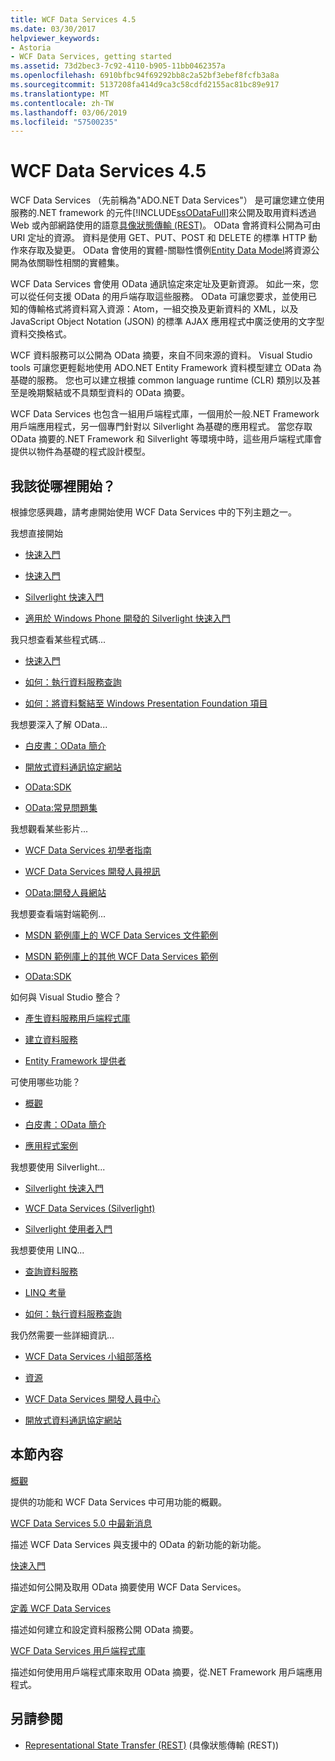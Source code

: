 ```yaml
---
title: WCF Data Services 4.5
ms.date: 03/30/2017
helpviewer_keywords:
- Astoria
- WCF Data Services, getting started
ms.assetid: 73d2bec3-7c92-4110-b905-11bb0462357a
ms.openlocfilehash: 6910bfbc94f69292bb8c2a52bf3ebef8fcfb3a8a
ms.sourcegitcommit: 5137208fa414d9ca3c58cdfd2155ac81bc89e917
ms.translationtype: MT
ms.contentlocale: zh-TW
ms.lasthandoff: 03/06/2019
ms.locfileid: "57500235"
---
```

# <a name="wcf-data-services-45"></a>WCF Data Services 4.5

WCF Data Services （先前稱為"ADO.NET Data Services"） 是可讓您建立使用服務的.NET framework 的元件[!INCLUDE[ssODataFull](../../../../includes/ssodatafull-md.md)]來公開及取用資料透過 Web 或內部網路使用的語意[具像狀態傳輸 (REST)](https://go.microsoft.com/fwlink/?LinkId=113919)。 OData 會將資料公開為可由 URI 定址的資源。 資料是使用 GET、PUT、POST 和 DELETE 的標準 HTTP 動作來存取及變更。 OData 會使用的實體-關聯性慣例[Entity Data Model](../../../../docs/framework/data/adonet/entity-data-model.md)將資源公開為依關聯性相關的實體集。

WCF Data Services 會使用 OData 通訊協定來定址及更新資源。 如此一來，您可以從任何支援 OData 的用戶端存取這些服務。 OData 可讓您要求，並使用已知的傳輸格式將資料寫入資源：Atom，一組交換及更新資料的 XML，以及 JavaScript Object Notation (JSON) 的標準 AJAX 應用程式中廣泛使用的文字型資料交換格式。

WCF 資料服務可以公開為 OData 摘要，來自不同來源的資料。 Visual Studio tools 可讓您更輕鬆地使用 ADO.NET Entity Framework 資料模型建立 OData 為基礎的服務。 您也可以建立根據 common language runtime (CLR) 類別以及甚至是晚期繫結或不具類型資料的 OData 摘要。

WCF Data Services 也包含一組用戶端程式庫，一個用於一般.NET Framework 用戶端應用程式，另一個專門針對以 Silverlight 為基礎的應用程式。 當您存取 OData 摘要的.NET Framework 和 Silverlight 等環境中時，這些用戶端程式庫會提供以物件為基礎的程式設計模型。

## <a name="where-should-i-start"></a>我該從哪裡開始？

根據您感興趣，請考慮開始使用 WCF Data Services 中的下列主題之一。

我想直接開始

- [快速入門](../../../../docs/framework/data/wcf/quickstart-wcf-data-services.md)

- [快速入門](../../../../docs/framework/data/wcf/getting-started-with-wcf-data-services.md)

- [Silverlight 快速入門](https://go.microsoft.com/fwlink/?LinkID=192782)

- [適用於 Windows Phone 開發的 Silverlight 快速入門](https://go.microsoft.com/fwlink/?LinkID=214535)

我只想查看某些程式碼...

- [快速入門](../../../../docs/framework/data/wcf/quickstart-wcf-data-services.md)

- [如何：執行資料服務查詢](../../../../docs/framework/data/wcf/how-to-execute-data-service-queries-wcf-data-services.md)

- [如何：將資料繫結至 Windows Presentation Foundation 項目](../../../../docs/framework/data/wcf/bind-data-to-wpf-elements-wcf-data-services.md)

我想要深入了解 OData...

- [白皮書：OData 簡介](https://go.microsoft.com/fwlink/?LinkId=220867)

- [開放式資料通訊協定網站](https://go.microsoft.com/fwlink/?LinkID=184554)

- [OData:SDK](https://go.microsoft.com/fwlink/?LinkID=185248)

- [OData:常見問題集](https://go.microsoft.com/fwlink/?LinkId=185867)

我想觀看某些影片...

- [WCF Data Services 初學者指南](https://go.microsoft.com/fwlink/?LinkId=220864)

- [WCF Data Services 開發人員視訊](https://go.microsoft.com/fwlink/?LinkId=220861)

- [OData:開發人員網站](https://go.microsoft.com/fwlink/?LinkId=185866)

我想要查看端對端範例...

- [MSDN 範例庫上的 WCF Data Services 文件範例](https://go.microsoft.com/fwlink/?LinkID=220865)

- [MSDN 範例庫上的其他 WCF Data Services 範例](https://go.microsoft.com/fwlink/?LinkId=220866)

- [OData:SDK](https://go.microsoft.com/fwlink/?LinkID=185248)

如何與 Visual Studio 整合？

- [產生資料服務用戶端程式庫](../../../../docs/framework/data/wcf/generating-the-data-service-client-library-wcf-data-services.md)

- [建立資料服務](../../../../docs/framework/data/wcf/creating-the-data-service.md)

- [Entity Framework 提供者](../../../../docs/framework/data/wcf/entity-framework-provider-wcf-data-services.md)

可使用哪些功能？

- [概觀](../../../../docs/framework/data/wcf/wcf-data-services-overview.md)

- [白皮書：OData 簡介](https://go.microsoft.com/fwlink/?LinkId=220867)

- [應用程式案例](../../../../docs/framework/data/wcf/application-scenarios-wcf-data-services.md)

我想要使用 Silverlight...

- [Silverlight 快速入門](https://go.microsoft.com/fwlink/?LinkID=192782)

- [WCF Data Services (Silverlight)](https://go.microsoft.com/fwlink/?LinkID=143149)

- [Silverlight 使用者入門](https://go.microsoft.com/fwlink/?LinkId=148366)

我想要使用 LINQ...

- [查詢資料服務](../../../../docs/framework/data/wcf/querying-the-data-service-wcf-data-services.md)

- [LINQ 考量](../../../../docs/framework/data/wcf/linq-considerations-wcf-data-services.md)

- [如何：執行資料服務查詢](../../../../docs/framework/data/wcf/how-to-execute-data-service-queries-wcf-data-services.md)

我仍然需要一些詳細資訊...

- [WCF Data Services 小組部落格](https://go.microsoft.com/fwlink/?LinkID=150511)

- [資源](../../../../docs/framework/data/wcf/wcf-data-services-resources.md)

- [WCF Data Services 開發人員中心](https://go.microsoft.com/fwlink/?LinkId=220868)

- [開放式資料通訊協定網站](https://go.microsoft.com/fwlink/?LinkID=184554)

## <a name="in-this-section"></a>本節內容

[概觀](../../../../docs/framework/data/wcf/wcf-data-services-overview.md)

提供的功能和 WCF Data Services 中可用功能的概觀。

[WCF Data Services 5.0 中最新消息](https://docs.microsoft.com/previous-versions/dotnet/wcf-data-services/ee373845(v=vs.103))

描述 WCF Data Services 與支援中的 OData 的新功能的新功能。

[快速入門](../../../../docs/framework/data/wcf/getting-started-with-wcf-data-services.md)

描述如何公開及取用 OData 摘要使用 WCF Data Services。

[定義 WCF Data Services](../../../../docs/framework/data/wcf/defining-wcf-data-services.md)

描述如何建立和設定資料服務公開 OData 摘要。

[WCF Data Services 用戶端程式庫](../../../../docs/framework/data/wcf/wcf-data-services-client-library.md)

描述如何使用用戶端程式庫來取用 OData 摘要，從.NET Framework 用戶端應用程式。

## <a name="see-also"></a>另請參閱

- [Representational State Transfer (REST)](https://go.microsoft.com/fwlink/?LinkId=113919) (具像狀態傳輸 (REST))
